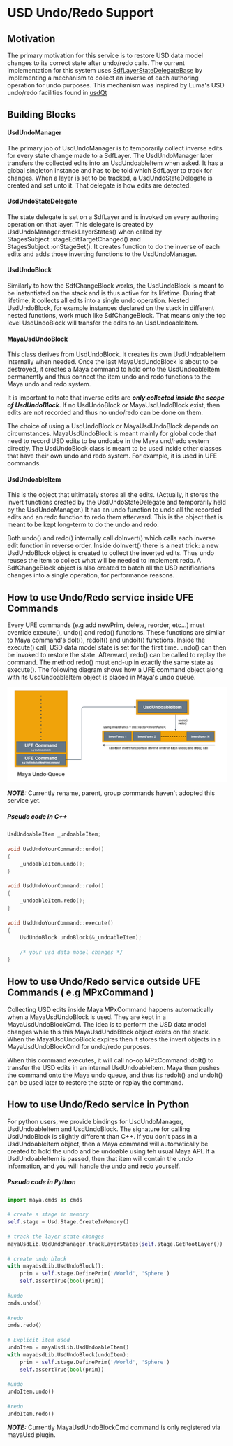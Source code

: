 # USD Undo/Redo Support

## Motivation

The primary motivation for this service is to restore USD data model changes to
its correct state after undo/redo calls. The current implementation for this
system uses [SdfLayerStateDelegateBase](https://graphics.pixar.com/usd/docs/api/class_sdf_layer_state_delegate_base.html#details)
by implementing a mechanism to collect an inverse of each authoring operation
for undo purposes. This mechanism was inspired by Luma's USD undo/redo facilities
found in [usdQt](https://github.com/LumaPictures/usd-qt) 

## Building Blocks

#### UsdUndoManager

The primary job of UsdUndoManager is to temporarily collect inverse edits for every state
change made to a SdfLayer. The UsdUndoManager later transfers the collected edits into
an UsdUndoableItem when asked. It has a global singleton instance and has to be told which
SdfLayer to track for changes. When a layer is set to be tracked, a UsdUndoStateDelegate
is created and set unto it. That delegate is how edits are detected.

#### UsdUndoStateDelegate

The state delegate is set on a SdfLayer and is invoked on every authoring operation
on that layer. This delegate is created by UsdUndoManager::trackLayerStates() when
called by StagesSubject::stageEditTargetChanged() and StagesSubject::onStageSet().
It creates function to do the inverse of each edits and adds those inverting functions
to the UsdUndoManager.

#### UsdUndoBlock

Similarly to how the SdfChangeBlock works, the UsdUndoBlock is meant to be instantiated
on the stack and is thus active for its lifetime. During that lifetime, it collects all
edits into a single undo operation. Nested UsdUndoBlock, for example instances declared
on the stack in different nested functions, work much like SdfChangeBlock. That means
only the top level UsdUndoBlock will transfer the edits to an UsdUndoableItem.

#### MayaUsdUndoBlock

This class derives from UsdUndoBlock. It creates its own UsdUndoableItem internally when
needed. Once the last MayaUsdUndoBlock is about to be destroyed, it creates a Maya command
to hold onto the UsdUndoableItem permanently and thus connect the item undo and redo
functions to the Maya undo and redo system.

It is important to note that inverse edits are ***only collected inside the scope of UsdUndoBlock***.
If no UsdUndoBlock or MayaUsdUndoBlock exist, then edits are not recorded and thus no undo/redo
can be done on them.

The choice of using a UsdUndoBlock or MayaUsdUndoBlock depends on circumstances. MayaUsdUndoBlock
is meant mainly for global code that need to record USD edits to be undoabe in the Maya und/redo
system directly. The UsdUndoBlock class is meant to be used inside other classes that have their
own undo and redo system. For example, it is used in UFE commands.

#### UsdUndoableItem

This is the object that ultimately stores all the edits. (Actually, it stores the invert
functions created by the UsdUndoStateDelegate and temporarily held by the UsdUndoManager.)
It has an undo function to undo all the recorded edits and an redo function to redo them
afterward. This is the object that is meant to be kept long-term to do the undo and redo.

Both undo() and redo() internally call doInvert() which calls each inverse edit function
in reverse order. Inside doInvert() there is a neat trick: a new UsdUndoBlock object is
created to collect the inverted edits. Thus undo reuses the item to collect what will be
needed to implement redo. A SdfChangeBlock object is also created to batch all the USD
notifications changes into a single operation, for performance reasons.

## How to use Undo/Redo service inside UFE Commands

Every UFE commands (e.g add newPrim, delete, reorder, etc...) must override execute(),
undo() and redo() functions. These functions are similar to Maya command's doIt(),
redoIt() and undoIt() functions. Inside the execute() call, USD data model state is
set for the first time. undo() can then be invoked to restore the state. Afterward,
redo() can be called to replay the command.  The method redo() must end-up in exactly
the same state as execute(). The following diagram shows how a UFE command object along
with its UsdUndoableItem object is placed in Maya's undo queue.

![](../../../doc/images/ufe_commands.png) 

***NOTE:*** Currently rename, parent, group commands haven't adopted this service yet.

##### Pseudo code in C++
``` cpp
UsdUndoableItem _undoableItem;

void UsdUndoYourCommand::undo() 
{
    _undoableItem.undo();
}

void UsdUndoYourCommand::redo()
{
    _undoableItem.redo();
}

void UsdUndoYourCommand::execute()
{
    UsdUndoBlock undoBlock(&_undoableItem);
    
    /* your usd data model changes */
}
```

## How to use Undo/Redo service outside UFE Commands ( e.g MPxCommand )

Collecting USD edits inside Maya MPxCommand happens automatically when a MayaUsdUndoBlock
is used. They are kept in a MayaUsdUndoBlockCmd. The idea is to perform the USD data model
changes while this this MayaUsdUndoBlock object exists on the stack. When the MayaUsdUndoBlock
expires then it stores the invert objects in a MayaUsdUndoBlockCmd for undo/redo purposes.

When this command executes, it will call no-op MPxCommand::doIt() to transfer the USD edits
in an internal UsdUndoableItem. Maya then pushes the command onto the Maya undo queue, and
thus its redoIt() and undoIt() can be used later to restore the state or replay the command.

## How to use Undo/Redo service in Python

For python users, we provide bindings for UsdUndoManager, UsdUndoableItem and UsdUndoBlock.
The signature for calling UsdUndoBlock is slightly different than C++. If you don't pass in
a UsdUndoableItem object, then a Maya command will automatically be created to hold the undo
and be undoable using teh usual Maya API. If a UsdUndoableItem is passed, then that item will
contain the undo information, and you will handle the undo and redo yourself.

##### Pseudo code in Python
``` python
import maya.cmds as cmds

# create a stage in memory
self.stage = Usd.Stage.CreateInMemory()

# track the layer state changes
mayaUsdLib.UsdUndoManager.trackLayerStates(self.stage.GetRootLayer())

# create undo block
with mayaUsdLib.UsdUndoBlock():
    prim = self.stage.DefinePrim('/World', 'Sphere')
    self.assertTrue(bool(prim))

#undo
cmds.undo()

#redo
cmds.redo()

# Explicit item used
undoItem = mayaUsdLib.UsdUndoableItem()
with mayaUsdLib.UsdUndoBlock(undoItem):
    prim = self.stage.DefinePrim('/World', 'Sphere')
    self.assertTrue(bool(prim))

#undo
undoItem.undo()

#redo
undoItem.redo()
```

***NOTE:*** Currently MayaUsdUndoBlockCmd command is only registered via mayaUsd plugin.
